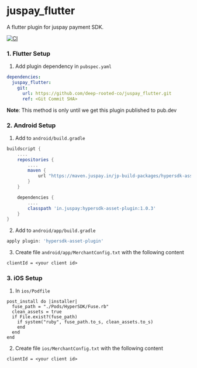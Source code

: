 # juspay_flutter

A flutter plugin for juspay payment SDK.

[![CI](https://github.com/deep-rooted-co/juspay_flutter/actions/workflows/main.yml/badge.svg)](https://github.com/deep-rooted-co/juspay_flutter/actions/workflows/main.yml)

### 1. Flutter Setup

1. Add plugin dependency in `pubspec.yaml`
```yaml
dependencies:
  juspay_flutter:
    git:
      url: https://github.com/deep-rooted-co/juspay_flutter.git
      ref: <Git Commit SHA>
```
**Note**: This method is only until we get this plugin published to pub.dev

### 2. Android Setup

1. Add to `android/build.gradle`
```gradle
buildscript {
    ....
    repositories {
        ....
        maven {
            url "https://maven.juspay.in/jp-build-packages/hypersdk-asset-download/releases/"
        }
    }

    dependencies {
        ....
        classpath 'in.juspay:hypersdk-asset-plugin:1.0.3'
    }
}
```

2. Add to `android/app/build.gradle`
```gradle
apply plugin: 'hypersdk-asset-plugin'
```

3. Create file `android/app/MerchantConfig.txt` with the following content
```txt
clientId = <your client id>
```

### 3. iOS Setup

1. In `ios/Podfile`
```
post_install do |installer|
  fuse_path = "./Pods/HyperSDK/Fuse.rb"
  clean_assets = true
  if File.exist?(fuse_path)
    if system("ruby", fuse_path.to_s, clean_assets.to_s)
    end
  end
end
```

2. Create file `ios/MerchantConfig.txt` with the following content
```txt
clientId = <your client id>
```
